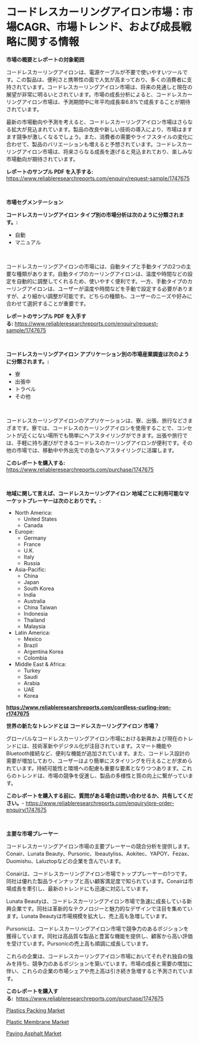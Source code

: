 <p><h1>コードレスカーリングアイロン市場：市場CAGR、市場トレンド、および成長戦略に関する情報</h1></p><p><strong>市場の概要とレポートの対象範囲</strong></p>
<p><p>コードレスカーリングアイロンは、電源ケーブルが不要で使いやすいツールです。この製品は、便利さと携帯性の面で人気が高まっており、多くの消費者に支持されています。コードレスカーリングアイロン市場は、将来の見通しと現在の展望が非常に明るいとされています。市場の成長分析によると、コードレスカーリングアイロン市場は、予測期間中に年平均成長率6.8%で成長することが期待されています。</p><p>最新の市場動向や予測を考えると、コードレスカーリングアイロン市場はさらなる拡大が見込まれています。製品の改良や新しい技術の導入により、市場はますます競争が激しくなるでしょう。また、消費者の需要やライフスタイルの変化に合わせて、製品のバリエーションも増えると予想されています。コードレスカーリングアイロン市場は、将来さらなる成長を遂げると見込まれており、楽しみな市場動向が期待されています。</p></p>
<p><strong>レポートのサンプル PDF を入手する:</strong> <a href="https://www.reliableresearchreports.com/enquiry/request-sample/1747675">https://www.reliableresearchreports.com/enquiry/request-sample/1747675</a></p>
<p>&nbsp;</p>
<p><strong>市場セグメンテーション</strong></p>
<p><strong>コードレスカーリングアイロン タイプ別の市場分析は次のように分類されます。:</strong></p>
<p><ul><li>自動</li><li>マニュアル</li></ul></p>
<p>&nbsp;</p>
<p><p>コードレスカーリングアイロンの市場には、自動タイプと手動タイプの2つの主要な種類があります。自動タイプのカーリングアイロンは、温度や時間などの設定を自動的に調整してくれるため、使いやすく便利です。一方、手動タイプのカーリングアイロンは、ユーザーが温度や時間などを手動で設定する必要がありますが、より細かい調整が可能です。どちらの種類も、ユーザーのニーズや好みに合わせて選択することが重要です。</p></p>
<p><strong>レポートのサンプル PDF を入手する:</strong>&nbsp;<a href="https://www.reliableresearchreports.com/enquiry/request-sample/1747675">https://www.reliableresearchreports.com/enquiry/request-sample/1747675</a></p>
<p>&nbsp;</p>
<p><strong> コードレスカーリングアイロン アプリケーション別の市場産業調査は次のように分類されます。:</strong></p>
<p><ul><li>寮</li><li>出張中</li><li>トラベル</li><li>その他</li></ul></p>
<p>&nbsp;</p>
<p><p>コードレスカーリングアイロンのアプリケーションは、寮、出張、旅行などさまざまです。寮では、コードレスのカーリングアイロンを使用することで、コンセントが近くにない場所でも簡単にヘアスタイリングができます。出張や旅行では、手軽に持ち運びができるコードレスのカーリングアイロンが便利です。その他の市場では、移動中や外出先での急なヘアスタイリングに活躍します。</p></p>
<p><strong>このレポートを購入する:</strong>&nbsp; <a href="https://www.reliableresearchreports.com/purchase/1747675">https://www.reliableresearchreports.com/purchase/1747675</a></p>
<p>&nbsp;</p>
<p><strong>地域に関して言えば、コードレスカーリングアイロン 地域ごとに利用可能なマーケットプレーヤーは次のとおりです。:</strong></p>
<p><ul>
    <li>
        North America:
        <ul>
            <li>United States</li>
            <li>Canada</li>
        </ul>
    </li>
    <li>
        Europe:
        <ul>
            <li>Germany</li>
            <li>France</li>
            <li>U.K.</li>
            <li>Italy</li>
            <li>Russia</li>
        </ul>
    </li>
    <li>
        Asia-Pacific:
        <ul>
            <li>China</li>
            <li>Japan</li>
            <li>South Korea</li>
            <li>India</li>
            <li>Australia</li>
            <li>China Taiwan</li>
            <li>Indonesia</li>
            <li>Thailand</li>
            <li>Malaysia</li>
        </ul>
    </li>
    <li>
        Latin America:
        <ul>
            <li>Mexico</li>
            <li>Brazil</li>
            <li>Argentina Korea</li>
            <li>Colombia</li>
        </ul>
    </li>
    <li>
        Middle East & Africa:
        <ul>
            <li>Turkey</li>
            <li>Saudi</li>
            <li>Arabia</li>
            <li>UAE</li>
            <li>Korea</li>
        </ul>
    </li>
    </ul></p>
<p><strong><a href="https://www.reliableresearchreports.com/cordless-curling-iron-r1747675">https://www.reliableresearchreports.com/cordless-curling-iron-r1747675</a></strong>&nbsp;</p>
<p><strong>世界の新たなトレンドとは コードレスカーリングアイロン 市場？</strong></p>
<p><p>グローバルなコードレスカーリングアイロン市場における新興および現在のトレンドには、技術革新やデジタル化が注目されています。スマート機能やBluetooth接続など、便利な機能が追加されています。また、コードレス設計の需要が増加しており、ユーザーはより簡単にスタイリングを行えることが求められています。持続可能性と環境への配慮も重要な要素となりつつあります。これらのトレンドは、市場の競争を促進し、製品の多様性と質の向上に繋がっています。</p></p>
<p><strong>このレポートを購入する前に、質問がある場合は問い合わせるか、共有してください。</strong>- <a href="https://www.reliableresearchreports.com/enquiry/pre-order-enquiry/1747675">https://www.reliableresearchreports.com/enquiry/pre-order-enquiry/1747675</a></p>
<p>&nbsp;</p>
<p><strong>主要な市場プレーヤー</strong></p>
<p><p>コードレスカーリングアイロン市場の主要プレーヤーの競合分析を提供します。Conair、Lunata Beauty、Pursonic、Ibeautyliss、Aokitec、YAPOY、Fezax、Duomishu、Laluztopなどの企業を含んでいます。</p><p>Conairは、コードレスカーリングアイロン市場でトッププレーヤーの1つです。同社は優れた製品ラインナップと高い顧客満足度で知られています。Conairは市場成長を牽引し、最新のトレンドにも迅速に対応しています。</p><p>Lunata Beautyは、コードレスカーリングアイロン市場で急速に成長している新興企業です。同社は革新的なテクノロジーと魅力的なデザインで注目を集めています。Lunata Beautyは市場規模を拡大し、売上高も急増しています。</p><p>Pursonicは、コードレスカーリングアイロン市場で競争力のあるポジションを獲得しています。同社は高品質な製品と豊富な機能を提供し、顧客から高い評価を受けています。Pursonicの売上高も順調に成長しています。</p><p>これらの企業は、コードレスカーリングアイロン市場においてそれぞれ独自の強みを持ち、競争力のあるポジションを築いています。市場の成長と需要の増加に伴い、これらの企業の市場シェアや売上高は引き続き急増すると予測されています。</p></p>
<p><strong>このレポートを購入する:</strong>&nbsp;&nbsp;<a href="https://www.reliableresearchreports.com/purchase/1747675">https://www.reliableresearchreports.com/purchase/1747675</a></p>
<p><p><a href="https://www.linkedin.com/pulse/plastics-packing-market-goal-estimating-size-future-qmlwe?trackingId=T8dvVBc8Ao2RMAHjk2LXgw%3D%3D">Plastics Packing Market</a></p><p><a href="https://www.linkedin.com/pulse/plastic-membrane-market-goal-estimating-size-future-growth-dyqke?trackingId=01I7azQf6RB3bo%2Biw6pi6A%3D%3D">Plastic Membrane Market</a></p><p><a href="https://www.linkedin.com/pulse/paving-asphalt-market-comprehensive-report-its-share-amp-iofme?trackingId=yI94EJVzq3HEVtk0BoK5Rw%3D%3D">Paving Asphalt Market</a></p></p>